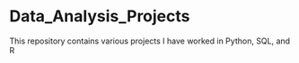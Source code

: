 # Data_Analysis_Projects
This repository contains various projects I have worked in Python, SQL, and R

